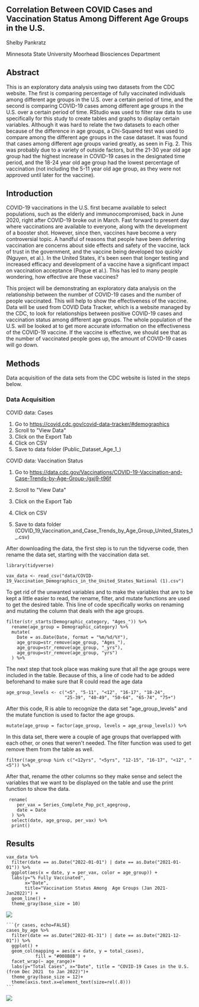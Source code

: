 ## Correlation Between COVID Cases and Vaccination Status Among Different Age Groups in the U.S.

Shelby Pankratz

Minnesota State University Moorhead Biosciences Department

## Abstract

This is an exploratory data analysis using two datasets from the CDC website. The first is comparing percentage of fully vaccinated individuals among different age groups in the U.S. over a certain period of time, and the second is comparing COVID-19 cases among different age groups in the U.S. over a certain period of time. RStudio was used to filter raw data to use specifically for this study to create tables and graphs to display certain variables. Although it was hard to relate the two datasets to each other because of the difference in age groups, a Chi-Squared test was used to compare among the different age groups in the case dataset. It was found that cases among different age groups varied greatly, as seen in Fig. 2. This was probably due to a variety of outside factors, but the 21-30 year old age group had the highest increase in COVID-19 cases in the designated time period, and the 18-24 year old age group had the lowest percentage of vaccination (not including the 5-11 year old age group, as they were not approved until later for the vaccine).

## Introduction

COVID-19 vaccinations in the U.S. first became available to select populations, such as the elderly and immunocompromised, back in June 2020, right after COVID-19 broke out in March. Fast forward to present day where vaccinations are available to everyone, along with the development of a booster shot. However, since then, vaccines have become a very controversial topic. A handful of reasons that people have been deferring vaccination are concerns about side effects and safety of the vaccine, lack of trust in the government, and the vaccine being developed too quickly (Nguyen, et al.). In the United States, it's been seen that longer testing and increased efficacy and development of a vaccine have a significant impact on vaccination acceptance (Pogue et al.). This has led to many people wondering, how effective are these vaccines?

This project will be demonstrating an exploratory data analysis on the relationship between the number of COVID-19 cases and the number of people vaccinated. This will help to show the effectiveness of the vaccine. Data will be used from COVID Data Tracker, which is a website managed by the CDC, to look for relationships between positive COVID-19 cases and vaccination status among different age groups. The whole population of the U.S. will be looked at to get more accurate information on the effectiveness of the COVID-19 vaccine. If the vaccine is effective, we should see that as the number of vaccinated people goes up, the amount of COVID-19 cases will go down.

## Methods

Data acquisition of the data sets from the CDC website is listed in the steps below.

### Data Acquisition

COVID data: Cases

1.  Go to <https://covid.cdc.gov/covid-data-tracker/#demographics>
2.  Scroll to "View Data"
3.  Click on the Export Tab
4.  Click on CSV
5.  Save to data folder (Public_Dataset_Age_1\_)

COVID data: Vaccination Status

1.  Go to <https://data.cdc.gov/Vaccinations/COVID-19-Vaccination-and-Case-Trends-by-Age-Group-/gxj9-t96f>

2.  Scroll to "View Data"

3.  Click on the Export Tab

4.  Click on CSV

5.  Save to data folder (COVID_19_Vaccination_and_Case_Trends_by_Age_Group_United_States_1\_.csv)

After downloading the data, the first step is to run the tidyverse code, then rename the data set, starting with the vaccination data set.

    library(tidyverse)

    vax_data <- read_csv("data/COVID-19_Vaccination_Demographics_in_the_United_States_National (1).csv")

To get rid of the unwanted variables and to make the variables that are to be kept a little easier to read, the rename, filter, and mutate functions are used to get the desired table. This line of code specifically works on renaming and mutating the column that deals with the age groups.

    filter(str_starts(Demographic_category, "Ages_")) %>% 
      rename(age_group = Demographic_category) %>% 
      mutate(
        Date = as.Date(Date, format = "%m/%d/%Y"),
        age_group=str_remove(age_group, "Ages_"),
        age_group=str_remove(age_group, "_yrs"),
        age_group=str_remove(age_group, "yrs")
      ) %>% 

The next step that took place was making sure that all the age groups were included in the table. Because of this, a line of code had to be added beforehand to make sure that R could read the age data

    age_group_levels <- c("<5", "5-11", "<12", "16-17", "18-24", 
                          "25-39", "40-49", "50-64", "65-74", "75+")

After this code, R is able to recognize the data set "age_group_levels" and the mutate function is used to factor the age groups.

    mutate(age_group = factor(age_group, levels = age_group_levels)) %>%

In this data set, there were a couple of age groups that overlapped with each other, or ones that weren't needed. The filter function was used to get remove them from the table as well.

    filter(!age_group %in% c("<12yrs", "<5yrs", "12-15", "16-17", "<12", "<5")) %>%

After that, rename the other columns so they make sense and select the variables that we want to be displayed on the table and use the print function to show the data.

     rename(
        per_vax = Series_Complete_Pop_pct_agegroup, 
        date = Date
      ) %>%
      select(date, age_group, per_vax) %>%
      print()

## Results

```{r vax, echo=FALSE}
vax_data %>% 
  filter(date == as.Date("2022-01-01") | date == as.Date("2021-01-01")) %>%
  ggplot(aes(x = date, y = per_vax, color = age_group)) +
  labs(y="% Fully Vaccinated", 
       x="Date", 
       title="Vaccination Status Among  Age Groups (Jan 2021-Jan2022)") +
  geom_line() +
  theme_gray(base_size = 10)

```

![](http://127.0.0.1:43185/chunk_output/s/6D67F2D2/cm2seb2z82a3x/00000c.png?resize=14)

    ```{r cases, echo=FALSE}
    cases_by_age %>% 
      filter(date == as.Date("2022-01-31") | date == as.Date("2021-12-01")) %>% 
      ggplot() +
      geom_col(mapping = aes(x = date, y = total_cases),
               fill = "#008B8B") +
      facet_wrap(~ age_range)+
      labs(y="Total Cases", x="Date", title = "COVID-19 Cases in the U.S. (from Dec 2021  to Jan 2022)")+
      theme_gray(base_size = 12)+
      theme(axis.text.x=element_text(size=rel(.8)))
    ```

![](http://127.0.0.1:43185/chunk_output/s/6D67F2D2/czpqi6kopsvsm/000003.png?resize=15)
